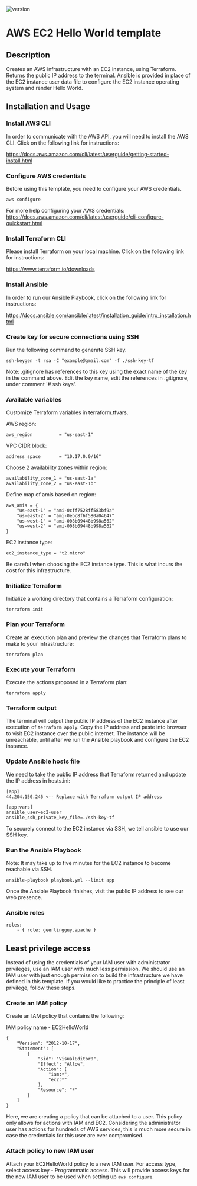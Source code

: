 ![version](https://img.shields.io/badge/aws%20provider%20version-4.38.0-blue)

# AWS EC2 Hello World template

## Description

Creates an AWS infrastructure with an EC2 instance, using Terraform. Returns the public IP address to the terminal. Ansible is provided in place of the EC2 instance user data file to configure the EC2 instance operating system and render Hello World.

## Installation and Usage

### Install AWS CLI

In order to communicate with the AWS API, you will need to install the AWS CLI. Click on the following link for instructions:

https://docs.aws.amazon.com/cli/latest/userguide/getting-started-install.html

### Configure AWS credentials

Before using this template, you need to configure your AWS credentials.

    aws configure

For more help configuring your AWS credentials: https://docs.aws.amazon.com/cli/latest/userguide/cli-configure-quickstart.html

### Install Terraform CLI

Please install Terraform on your local machine. Click on the following link for instructions:

https://www.terraform.io/downloads

### Install Ansible

In order to run our Ansible Playbook, click on the following link for instructions:

https://docs.ansible.com/ansible/latest/installation_guide/intro_installation.html

### Create key for secure connections using SSH

Run the following command to generate SSH key.

    ssh-keygen -t rsa -C "example@gmail.com" -f ./ssh-key-tf

Note: .gitignore has references to this key using the exact name of the key in the command above. Edit the key name, edit the references in .gitignore, under comment '# ssh keys'.

### Available variables

Customize Terraform variables in terraform.tfvars.

AWS region:

    aws_region          = "us-east-1"

VPC CIDR block:

    address_space       = "10.17.0.0/16"

Choose 2 availability zones within region:

    availability_zone_1 = "us-east-1a"
    availability_zone_2 = "us-east-1b"

Define map of amis based on region:

    aws_amis = {
        "us-east-1" = "ami-0cff7528ff583bf9a"
        "us-east-2" = "ami-0ebc8f6f580a04647"
        "us-west-1" = "ami-008b09448b998a562"
        "us-west-2" = "ami-008b09448b998a562"
    }

EC2 instance type:

    ec2_instance_type = "t2.micro"

Be careful when choosing the EC2 instance type. This is what incurs the cost for this infrastructure.

### Initialize Terraform

Initialize a working directory that contains a Terraform configuration:

    terraform init

### Plan your Terraform

Create an execution plan and preview the changes that Terraform plans to make to your infrastructure:

    terraform plan

### Execute your Terraform

Execute the actions proposed in a Terraform plan:

    terraform apply

### Terraform output

The terminal will output the public IP address of the EC2 instance after execution of `terraform apply`. Copy the IP address and paste into browser to visit EC2 instance over the public internet. The instance will be unreachable, until after we run the Ansible playbook and configure the EC2 instance.

### Update Ansible hosts file

We need to take the public IP address that Terraform returned and update the IP address in hosts.ini:

    [app]
    44.204.150.246 <-- Replace with Terraform output IP address

    [app:vars]
    ansible_user=ec2-user
    ansible_ssh_private_key_file=./ssh-key-tf

To securely connect to the EC2 instance via SSH, we tell ansible to use our SSH key.

### Run the Ansible Playbook

Note: It may take up to five minutes for the EC2 instance to become reachable via SSH.

    ansible-playbook playbook.yml --limit app

Once the Ansible Playbook finishes, visit the public IP address to see our web presence.

### Ansible roles

    roles:
        - { role: geerlingguy.apache }

## Least privilege access

Instead of using the credentials of your IAM user with administrator privileges, use an IAM user with much less permission. We should use an IAM user with just enough permission to build the infrastructure we have defined in this template. If you would like to practice the principle of least privilege, follow these steps.

### Create an IAM policy

Create an IAM policy that contains the following:

IAM policy name - EC2HelloWorld

    {
        "Version": "2012-10-17",
        "Statement": [
            {
                "Sid": "VisualEditor0",
                "Effect": "Allow",
                "Action": [
                    "iam:*",
                    "ec2:*"
                ],
                "Resource": "*"
            }
        ]
    }

Here, we are creating a policy that can be attached to a user. This policy only allows for actions with IAM and EC2. Considering the administrator user has actions for hundreds of AWS services, this is much more secure in case the credentials for this user are ever compromised.

### Attach policy to new IAM user

Attach your EC2HelloWorld policy to a new IAM user. For access type, select access key - Programmatic access. This will provide access keys for the new IAM user to be used when setting up `aws configure`.